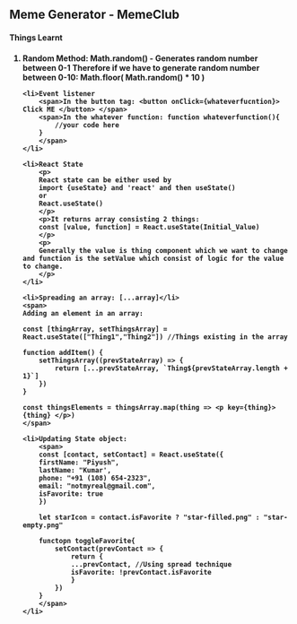 <h2> Meme Generator - MemeClub </h2>
<h4> Things Learnt <h4>
<ol>
    <li>Random Method:
        <span>Math.random() - Generates random number between 0-1 </span>
        <span>Therefore if we have to generate random number between 0-10:
        Math.floor( Math.random() * 10 )</span>
    </li>

    <li>Event listener
        <span>In the button tag: <button onClick={whateverfucntion}> Click ME </button> </span>
        <span>In the whatever function: function whateverfunction(){
            //your code here
        }
        </span>
    </li>

    <li>React State
        <p>
        React state can be either used by
        import {useState} and 'react' and then useState()
        or
        React.useState()
        </p>
        <p>It returns array consisting 2 things:
        const [value, function] = React.useState(Initial_Value)
        </p>
        <p>
        Generally the value is thing component which we want to change and function is the setValue which consist of logic for the value to change.
        </p>
    </li>

    <li>Spreading an array: [...array]</li>
    <span>
    Adding an element in an array:

    const [thingArray, setThingsArray] = React.useState(["Thing1","Thing2"]) //Things existing in the array

    function addItem() {
        setThingsArray((prevStateArray) => {
            return [...prevStateArray, `Thing${prevStateArray.length + 1}`]
        })
    }

    const thingsElements = thingsArray.map(thing => <p key={thing}> {thing} </p>)
    </span>

    <li>Updating State object:
        <span>
        const [contact, setContact] = React.useState({
        firstName: "Piyush",
        lastName: "Kumar',
        phone: "+91 (108) 654-2323",
        email: "notmyreal@gmail.com",
        isFavorite: true
        })

        let starIcon = contact.isFavorite ? "star-filled.png" : "star-empty.png"

        functopn toggleFavorite{
            setContact(prevContact => {
                return {
                ...prevContact, //Using spread technique
                isFavorite: !prevContact.isFavorite
                }
            })
        }
        </span>
    </li>
</ol>
